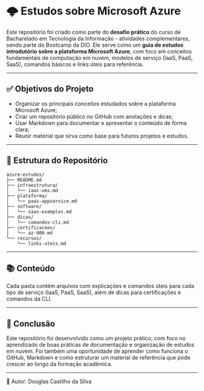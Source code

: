 # 🌩️ Estudos sobre Microsoft Azure

Este repositório foi criado como parte do **desafio prático** do curso de Bacharelado em Tecnologia da Informação - atividades complementares, sendo parte do Bootcamp da DIO. Ele serve como um **guia de estudos introdutório sobre a plataforma Microsoft Azure**, com foco em conceitos fundamentais de computação em nuvem, modelos de serviço (IaaS, PaaS, SaaS), comandos básicos e links úteis para referência.

---

## ✅ Objetivos do Projeto

- Organizar os principais conceitos estudados sobre a plataforma Microsoft Azure;
- Criar um repositório público no GitHub com anotações e dicas;
- Usar Markdown para documentar e apresentar o conteúdo de forma clara;
- Reunir material que sirva como base para futuros projetos e estudos.

---

## 📂 Estrutura do Repositório

```
azure-estudos/
├── README.md
├── infraestrutura/
│   └── iaas-vms.md
├── plataforma/
│   └── paas-appservice.md
├── software/
│   └── saas-exemplos.md
├── dicas/
│   └── comandos-cli.md
├── certificacoes/
│   └── az-900.md
└── recursos/
    └── links-uteis.md
```

---

## 📚 Conteúdo

Cada pasta contém arquivos com explicações e comandos úteis para cada tipo de serviço (IaaS, PaaS, SaaS), além de dicas para certificações e comandos da CLI.

---

## 🚀 Conclusão

Este repositório foi desenvolvido como um projeto prático, com foco no aprendizado de boas práticas de documentação e organização de estudos em nuvem. Foi também uma oportunidade de aprender como funciona o GitHub, Markdown e como estruturar um material de referência que pode crescer ao longo da formação acadêmica.

---

📄 Autor: Douglas Castilho da Silva
```
